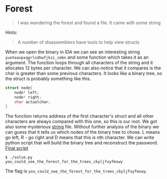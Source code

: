 # Forest

> I was wandering the forest and found a file. It came with some string

Hints:

> A number of disassemblers have tools to help view structs

When we open the binary in IDA we can see an interesting string `yuoteavpxqgrlsdhwfjkzi_cmbn` and some function which takes it as an argument.
The function loops through all characters of the string and it allocates 12 bytes per character. We can also notice that it compares is the char is greater than some previous characters.
It looks like a binary tree, so the struct is probably something like this.
```c
struct node{
	node* left;
	node* right;
	char actualchar;
}
```
The function returns address of the first character's struct and all other characters are always compared with this one, so this is our root.
We got also some mysterious [string](string.txt) file. Without further analysis of the binary we can guess that it tells us which nodes of the binary tree to chose.
L means go left, R - go right and D means that this is nth character. We can write python script that will build the binary tree and reconstruct the password.
[Final script](solve.py)
```
$ ./solve.py
you_could_see_the_forest_for_the_trees_ckyljfxyfmswy
```

The flag is `you_could_see_the_forest_for_the_trees_ckyljfxyfmswy`.

